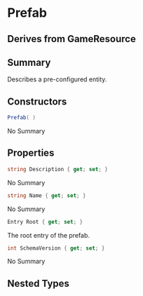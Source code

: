 # Prefab

## Derives from GameResource

## Summary

Describes a pre-configured entity.
## Constructors

```c#
Prefab( ) 
```
No Summary
## Properties

```c#
string Description { get; set; } 
```
No Summary
```c#
string Name { get; set; } 
```
No Summary
```c#
Entry Root { get; set; } 
```
The root entry of the prefab.
```c#
int SchemaVersion { get; set; } 
```
No Summary
## Nested Types

